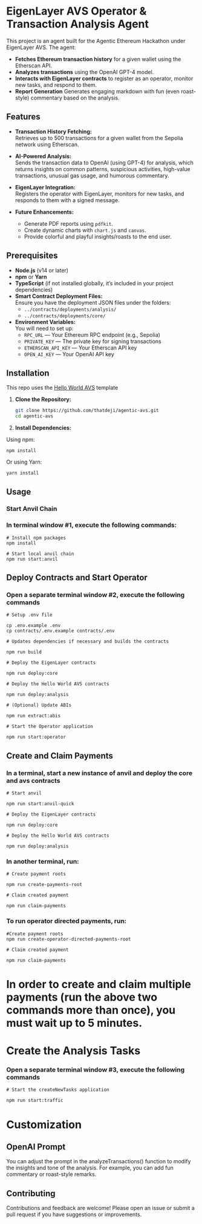 # EigenLayer AVS Operator & Transaction Analysis Agent

This project is an agent built for the Agentic Ethereum Hackathon under EigenLayer AVS. The agent:

- **Fetches Ethereum transaction history** for a given wallet using the Etherscan API.
- **Analyzes transactions** using the OpenAI GPT-4 model.
- **Interacts with EigenLayer contracts** to register as an operator, monitor new tasks, and respond to them.
- **Report Generation** Generates engaging markdown with fun (even roast-style) commentary based on the analysis.

## Features

- **Transaction History Fetching:**  
  Retrieves up to 500 transactions for a given wallet from the Sepolia network using Etherscan.

- **AI-Powered Analysis:**  
  Sends the transaction data to OpenAI (using GPT-4) for analysis, which returns insights on common patterns, suspicious activities, high-value transactions, unusual gas usage, and humorous commentary.

- **EigenLayer Integration:**  
  Registers the operator with EigenLayer, monitors for new tasks, and responds to them with a signed message.

- **Future Enhancements:**
  - Generate PDF reports using `pdfkit`.
  - Create dynamic charts with `chart.js` and `canvas`.
  - Provide colorful and playful insights/roasts to the end user.

## Prerequisites

- **Node.js** (v14 or later)
- **npm** or **Yarn**
- **TypeScript** (if not installed globally, it’s included in your project dependencies)
- **Smart Contract Deployment Files:**  
  Ensure you have the deployment JSON files under the folders:
  - `../contracts/deployments/analysis/`
  - `../contracts/deployments/core/`
- **Environment Variables:**  
  You will need to set up:
  - `RPC_URL` — Your Ethereum RPC endpoint (e.g., Sepolia)
  - `PRIVATE_KEY` — The private key for signing transactions
  - `ETHERSCAN_API_KEY` — Your Etherscan API key
  - `OPEN_AI_KEY` — Your OpenAI API key

## Installation

This repo uses the [Hello World AVS](https://github.com/Layr-Labs/hello-world-avs/tree/master) template

1. **Clone the Repository:**

   ```bash
   git clone https://github.com/thatdeji/agentic-avs.git
   cd agentic-avs
   ```

2. **Install Dependencies:**

Using npm:

```
npm install
```

Or using Yarn:

```
yarn install
```

## Usage

### Start Anvil Chain

### In terminal window #1, execute the following commands:

```
# Install npm packages
npm install

# Start local anvil chain
npm run start:anvil
```

## Deploy Contracts and Start Operator

### Open a separate terminal window #2, execute the following commands

```
# Setup .env file

cp .env.example .env
cp contracts/.env.example contracts/.env

# Updates dependencies if necessary and builds the contracts

npm run build

# Deploy the EigenLayer contracts

npm run deploy:core

# Deploy the Hello World AVS contracts

npm run deploy:analysis

# (Optional) Update ABIs

npm run extract:abis

# Start the Operator application

npm run start:operator
```

## Create and Claim Payments

### In a terminal, start a new instance of anvil and deploy the core and avs contracts

```
# Start anvil

npm run start:anvil-quick

# Deploy the EigenLayer contracts

npm run deploy:core

# Deploy the Hello World AVS contracts

npm run deploy:analysis
```

### In another terminal, run:

```
# Create payment roots

npm run create-payments-root

# Claim created payment

npm run claim-payments
```

### To run operator directed payments, run:

```
#Create payment roots
npm run create-operator-directed-payments-root

# Claim created payment

npm run claim-payments
```

# In order to create and claim multiple payments (run the above two commands more than once), you must wait up to 5 minutes.

# Create the Analysis Tasks

### Open a separate terminal window #3, execute the following commands

```
# Start the createNewTasks application

npm run start:traffic
```

# Customization

## OpenAI Prompt

You can adjust the prompt in the analyzeTransactions() function to modify the insights and tone of the analysis. For example, you can add fun commentary or roast-style remarks.

## Contributing

Contributions and feedback are welcome! Please open an issue or submit a pull request if you have suggestions or improvements.
